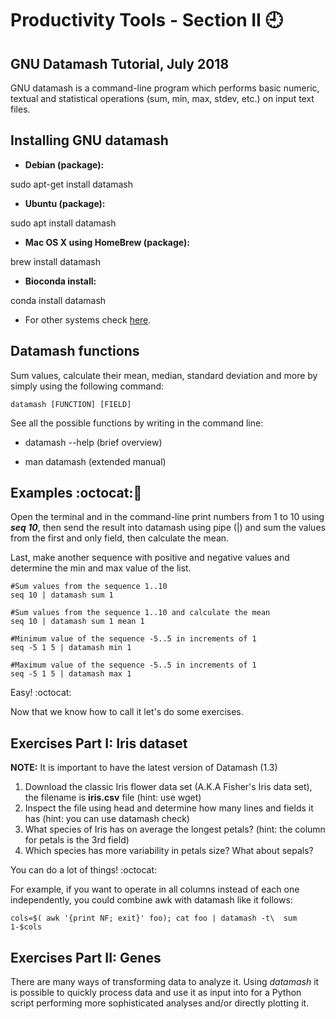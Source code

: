# Productivity Tools - Section II :clock9:
## GNU Datamash Tutorial, July 2018

GNU datamash is a command-line program which performs basic numeric, textual and statistical operations (sum, min, max, stdev, etc.) on input text files.


## Installing GNU datamash

- **Debian (package):**

sudo apt-get install datamash

- **Ubuntu (package):**

sudo apt install datamash

- **Mac OS X using HomeBrew (package):**

brew install datamash

- **Bioconda install:**

conda install datamash


- For other systems check [here](https://www.gnu.org/software/datamash/download/).

## Datamash functions

Sum values, calculate their mean, median, standard deviation and more by simply using the following command:

```
datamash [FUNCTION] [FIELD]
```

See all the possible functions by writing in the command line:

- datamash --help (brief overview)

- man datamash (extended manual)


## Examples  :octocat::speech_balloon:


Open the terminal and in the command-line print numbers from 1 to 10 using **_seq 10_**, then send the result into datamash using pipe (|) and sum the values from the first and only field, then calculate the mean. 

Last, make another sequence with positive and negative values and determine the min and max value of the list.

 
```
#Sum values from the sequence 1..10 
seq 10 | datamash sum 1  

#Sum values from the sequence 1..10 and calculate the mean 
seq 10 | datamash sum 1 mean 1 

#Minimum value of the sequence -5..5 in increments of 1  
seq -5 1 5 | datamash min 1

#Maximum value of the sequence -5..5 in increments of 1
seq -5 1 5 | datamash max 1

```
Easy! :octocat:

Now that we know how to call it let's do some exercises.

## Exercises Part I: Iris dataset

**NOTE:** It is important to have the latest version of Datamash (1.3)

1) Download the classic Iris flower data set (A.K.A Fisher's Iris data set), the filename is **iris.csv** file (hint: use wget)
2) Inspect the file using head and determine how many lines and fields it has (hint: you can use datamash check) 
3) What species of Iris has on average the longest petals? (hint: the column for petals is the 3rd field)
4) Which species has more variability in petals size? What about sepals?

You can do a lot of things! :octocat:

For example, if you want to operate in all columns instead of each one independently, you could combine awk with datamash like it follows:


```
cols=$( awk '{print NF; exit}' foo); cat foo | datamash -t\  sum 1-$cols

```

## Exercises Part II: Genes

There are many ways of transforming data to analyze it. Using *datamash* it is possible to quickly process data and use it as input into for a Python script performing more sophisticated analyses and/or directly plotting it.








